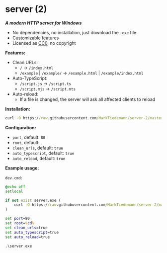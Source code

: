 # server (2)

**_A modern HTTP server for Windows_**

- No dependencies, no installation, just download the `.exe` file
- Customizable features
- Licensed as [CC0](https://creativecommons.org/publicdomain/zero/1.0/), no copyright

**Features:**

- Clean URLs:
  - `/` -> `/index.html`
  - `/example` | `/example/` -> `/example.html` | `/example/index.html`
- Auto-TypeScript:
  - `/script.js` -> `/script.ts`
  - `/script.mjs` -> `/script.mts`
- Auto-reload:
	- If a file is changed, the server will ask all affected clients to reload

**Installation:**

```bat
curl -O https://raw.githubusercontent.com/MarkTiedemann/server-2/master/server.exe
```

**Configuration:**

- `port`, default: `80`
- `root`, default: `.`
- `clean_urls`, default: `true`
- `auto_typescript`, default: `true`
- `auto_reload`, default: `true`

**Example usage:**

`dev.cmd`:

```bat
@echo off
setlocal

if not exist server.exe (
	curl -O https://raw.githubusercontent.com/MarkTiedemann/server-2/master/server.exe
)

set port=80
set root=%cd%
set clean_urls=true
set auto_typescript=true
set auto_reload=true

.\server.exe
```
